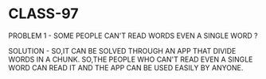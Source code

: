 # CLASS-97
PROBLEM 1 - SOME PEOPLE CAN'T READ WORDS EVEN A SINGLE WORD  ?

SOLUTION - SO,IT CAN BE SOLVED THROUGH AN APP THAT DIVIDE WORDS IN A CHUNK.
SO,THE PEOPLE WHO CAN'T READ EVEN A SINGLE WORD CAN READ IT AND THE APP CAN BE USED EASILY BY ANYONE. 
